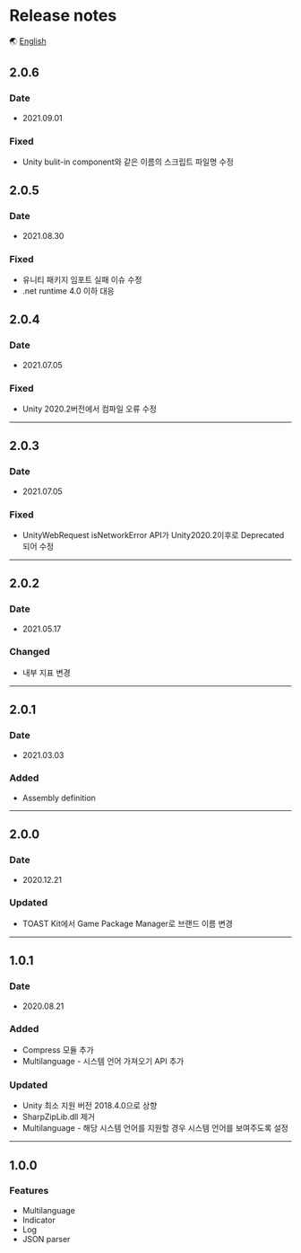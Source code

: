 # Release notes

🌏 [English](ReleaseNotes.en.md)

## 2.0.6

### Date

* 2021.09.01

### Fixed

* Unity bulit-in component와 같은 이름의 스크립트 파일명 수정

## 2.0.5

### Date

* 2021.08.30

### Fixed

* 유니티 패키지 임포트 실패 이슈 수정
* .net runtime 4.0 이하 대응

## 2.0.4

### Date

* 2021.07.05

### Fixed

* Unity 2020.2버전에서 컴파일 오류 수정

---

## 2.0.3

### Date

* 2021.07.05

### Fixed

* UnityWebRequest isNetworkError API가 Unity2020.2이후로 Deprecated 되어 수정

---

## 2.0.2

### Date

* 2021.05.17

### Changed

* 내부 지표 변경

---

## 2.0.1

### Date

* 2021.03.03

### Added

* Assembly definition

---

## 2.0.0

### Date

* 2020.12.21

### Updated

* TOAST Kit에서 Game Package Manager로 브랜드 이름 변경

---

## 1.0.1

### Date

* 2020.08.21

### Added

* Compress 모듈 추가
* Multilanguage - 시스템 언어 가져오기 API 추가

### Updated

* Unity 최소 지원 버전 2018.4.0으로 상향
* SharpZipLib.dll 제거
* Multilanguage - 해당 시스템 언어를 지원할 경우 시스템 언어를 보여주도록 설정

---

## 1.0.0

### Features

* Multilanguage
* Indicator
* Log
* JSON parser